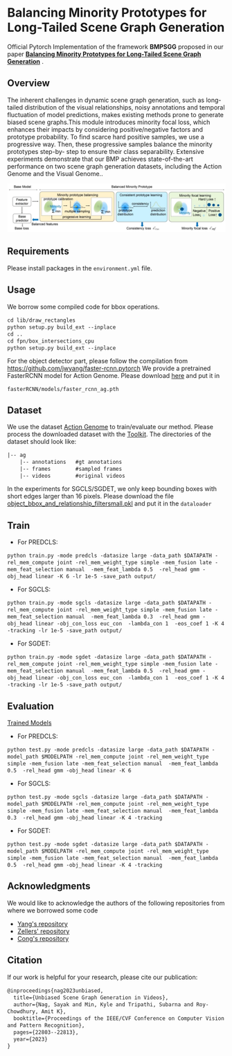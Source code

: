 # Balancing Minority Prototypes for Long-Tailed Scene Graph Generation

Official Pytorch Implementation of the framework **BMPSGG** proposed in our paper [**Balancing Minority Prototypes for Long-Tailed Scene Graph Generation**]() .

## Overview

The inherent challenges in dynamic scene graph generation, such as long-tailed distribution of the visual relationships, noisy annotations and temporal fluctuation of model predictions, makes existing methods prone to generate biased scene graphs.This module introduces minority focal loss, which enhances their impacts by considering positive/negative factors and prototype probability. To find scarce hard positive samples, we use a progressive way. Then, these progressive samples balance the minority prototypes step-by-
step to ensure their class separability. Extensive experiments demonstrate that our BMP achieves state-of-the-art performance on two scene graph generation datasets, including the Action Genome and the Visual Genome..

![GitHub Logo](/data/framework.png)

## Requirements

Please install packages in the ``environment.yml`` file.

## Usage

We borrow some compiled code for bbox operations.

```
cd lib/draw_rectangles
python setup.py build_ext --inplace
cd ..
cd fpn/box_intersections_cpu
python setup.py build_ext --inplace
```

For the object detector part, please follow the compilation from https://github.com/jwyang/faster-rcnn.pytorch
We provide a pretrained FasterRCNN model for Action Genome. Please download [here](https://drive.google.com/file/d/1-u930Pk0JYz3ivS6V_HNTM1D5AxmN5Bs/view?usp=sharing) and put it in

```
fasterRCNN/models/faster_rcnn_ag.pth
```

## Dataset

We use the dataset [Action Genome](https://www.actiongenome.org/#download) to train/evaluate our method. Please process the downloaded dataset with the [Toolkit](https://github.com/JingweiJ/ActionGenome). The directories of the dataset should look like:

```
|-- ag
    |-- annotations   #gt annotations
    |-- frames        #sampled frames
    |-- videos        #original videos
```

 In the experiments for SGCLS/SGDET, we only keep bounding boxes with short edges larger than 16 pixels. Please download the file [object_bbox_and_relationship_filtersmall.pkl](https://drive.google.com/file/d/19BkAwjCw5ByyGyZjFo174Oc3Ud56fkaT/view?usp=sharing) and put it in the ``dataloader``

## Train

+ For PREDCLS:

```
python train.py -mode predcls -datasize large -data_path $DATAPATH -rel_mem_compute joint -rel_mem_weight_type simple -mem_fusion late -mem_feat_selection manual  -mem_feat_lambda 0.5  -rel_head gmm -obj_head linear -K 6 -lr 1e-5 -save_path output/ 

```

+ For SGCLS:

```
python train.py -mode sgcls -datasize large -data_path $DATAPATH -rel_mem_compute joint -rel_mem_weight_type simple -mem_fusion late -mem_feat_selection manual  -mem_feat_lambda 0.3  -rel_head gmm -obj_head linear -obj_con_loss euc_con  -lambda_con 1  -eos_coef 1 -K 4 -tracking -lr 1e-5 -save_path output/ 

```

+ For SGDET:

```
python train.py -mode sgdet -datasize large -data_path $DATAPATH -rel_mem_compute joint -rel_mem_weight_type simple -mem_fusion late -mem_feat_selection manual  -mem_feat_lambda 0.5  -rel_head gmm -obj_head linear -obj_con_loss euc_con  -lambda_con 1  -eos_coef 1 -K 4 -tracking -lr 1e-5 -save_path output/ 

```

## Evaluation

[Trained Models](https://drive.google.com/drive/folders/1m1xSUbqBELpogHRl_4J3ED7tlyp3ebv8?usp=share_link)

+ For PREDCLS:

```
python test.py -mode predcls -datasize large -data_path $DATAPATH -model_path $MODELPATH -rel_mem_compute joint -rel_mem_weight_type simple -mem_fusion late -mem_feat_selection manual  -mem_feat_lambda 0.5  -rel_head gmm -obj_head linear -K 6   

```

+ For SGCLS:

```
python test.py -mode sgcls -datasize large -data_path $DATAPATH -model_path $MODELPATH -rel_mem_compute joint -rel_mem_weight_type simple -mem_fusion late -mem_feat_selection manual  -mem_feat_lambda 0.3  -rel_head gmm -obj_head linear -K 4 -tracking  

```

+ For SGDET:

```
python test.py -mode sgdet -datasize large -data_path $DATAPATH -model_path $MODELPATH -rel_mem_compute joint -rel_mem_weight_type simple -mem_fusion late -mem_feat_selection manual  -mem_feat_lambda 0.5  -rel_head gmm -obj_head linear -K 4 -tracking 

```

## Acknowledgments

We would like to acknowledge the authors of the following repositories from where we borrowed some code

+ [Yang&#39;s repository](https://github.com/jwyang/faster-rcnn.pytorch)
+ [Zellers&#39; repository](https://github.com/rowanz/neural-motifs)
+ [Cong&#39;s repository](https://github.com/yrcong/STTran.git)

## Citation

If our work is helpful for your research, please cite our publication:

```
@inproceedings{nag2023unbiased,
  title={Unbiased Scene Graph Generation in Videos},
  author={Nag, Sayak and Min, Kyle and Tripathi, Subarna and Roy-Chowdhury, Amit K},
  booktitle={Proceedings of the IEEE/CVF Conference on Computer Vision and Pattern Recognition},
  pages={22803--22813},
  year={2023}
}
```
